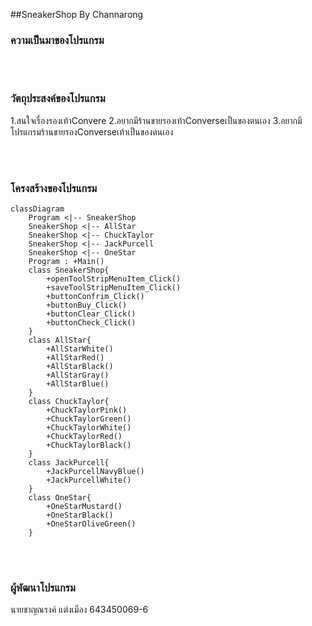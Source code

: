 ##SneakerShop By Channarong
### ความเป็นมาของโปรแกรม


<br/><br/>
### วัตถุประสงค์ของโปรแกรม
1.สนใจเรื่องรองเท้าConvere
2.อยากมีร้านขายรองเท้าConverseเป็นของตนเอง
3.อยากมีโปรแกรมร้านขายรองConverseเท้าเป็นของตนเอง



<br/><br/>
### โครงสร้างของโปรแกรม
```mermaid
classDiagram
    Program <|-- SneakerShop
    SneakerShop <|-- AllStar
    SneakerShop <|-- ChuckTaylor
    SneakerShop <|-- JackPurcell
    SneakerShop <|-- OneStar
    Program : +Main()
    class SneakerShop{
        +openToolStripMenuItem_Click()
        +saveToolStripMenuItem_Click()
        +buttonConfrim_Click()
        +buttonBuy_Click()
        +buttonClear_Click()
        +buttonCheck_Click()
    }
    class AllStar{
        +AllStarWhite()
        +AllStarRed()
        +AllStarBlack()
        +AllStarGray()
        +AllStarBlue()
    }
    class ChuckTaylor{
        +ChuckTaylorPink()
        +ChuckTaylorGreen()
        +ChuckTaylorWhite()
        +ChuckTaylorRed()
        +ChuckTaylorBlack()
    }
    class JackPurcell{
        +JackPurcellNavyBlue()
        +JackPurcellWhite()
    }
    class OneStar{
        +OneStarMustard()
        +OneStarBlack()
        +OneStarOliveGreen()
    }
```
<br/><br/>
### ผู้พัฒนาโปรแกรม
นายชาญณรงค์ แต่งเมือง 643450069-6

